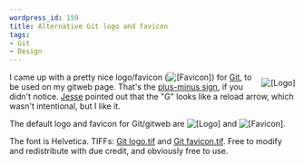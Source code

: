 ```yaml
--- 
wordpress_id: 159
title: Alternative Git logo and favicon
tags: 
- Git
- Design
---
```

<img src="http://henrik.nyh.se/uploads/git-logo.png" alt="[Logo]" style="float:right; padding-top:10px;padding-left:10px" />I came up with a pretty nice logo/favicon (<img src="/uploads/git-favicon.jpg" alt="[Favicon]"/>) for <a href="http://en.wikipedia.org/wiki/Git_%28software%29">Git</a>, to be used on my gitweb page. That's the <a href="http://en.wikipedia.org/wiki/Plus-minus_sign">plus-minus sign</a>, if you didn't notice. <a href="http://overstimulate.com/">Jesse</a> pointed out that the "G" looks like a reload arrow, which wasn't intentional, but I like it.

The default logo and favicon for Git/gitweb are <img src="/uploads/gitweb-logo.png" alt="[Logo]" /> and <img src="/uploads/gitweb-favicon.png" alt="[Favicon]" />.

The font is Helvetica. TIFFs: <a href="http://henrik.nyh.se/uploads/Git%20logo.tif">Git logo.tif</a> and <a href="http://henrik.nyh.se/uploads/Git%20favicon.tif">Git favicon.tif</a>. Free to modify and redistribute with due credit, and obviously free to use.<br style="clear:left" />
